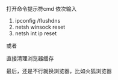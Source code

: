 打开命令提示符cmd
依次输入
1.  ipconfig /flushdns 
2.  netsh winsock reset 
3.  netsh int ip reset

或者

直接清理浏览器缓存

最后，还是不行就换浏览器，比如火狐浏览器
